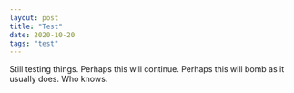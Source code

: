 ```yaml
---
layout: post
title: "Test"
date: 2020-10-20
tags: "test"
---
```


Still testing things. Perhaps this will continue. Perhaps this will bomb as it usually does. Who knows.